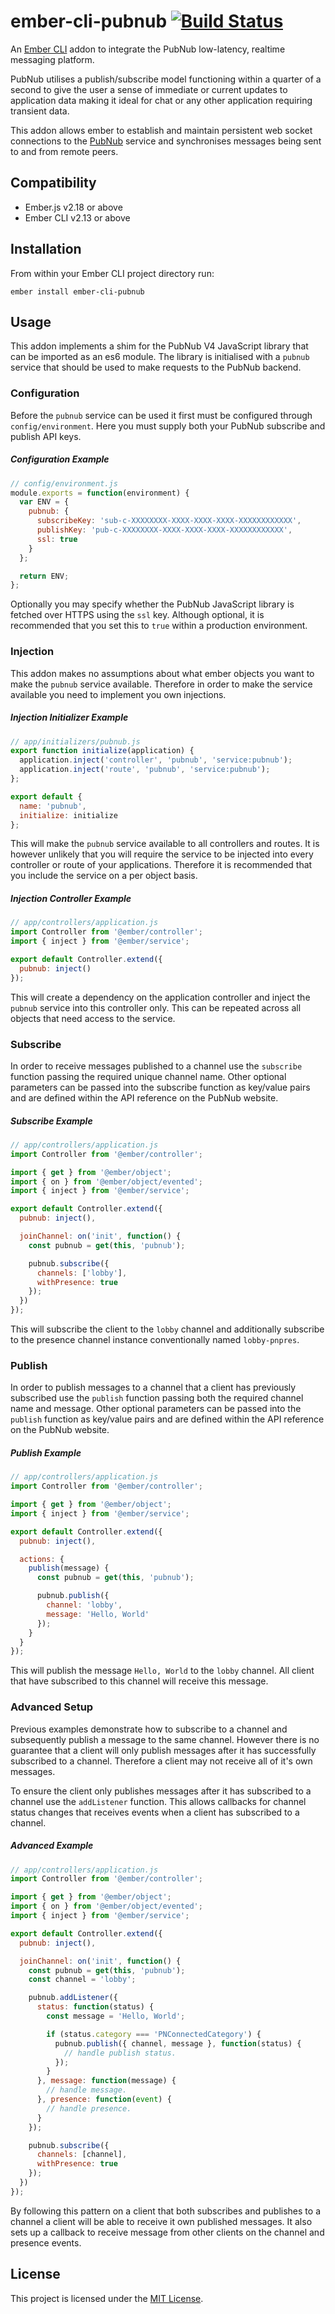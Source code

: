 # ember-cli-pubnub [![Build Status](https://travis-ci.org/tomasbasham/ember-cli-pubnub.svg?branch=master)](https://travis-ci.org/tomasbasham/ember-cli-pubnub)

An [Ember CLI](https://ember-cli.com/) addon to integrate the PubNub
low-latency, realtime messaging platform.

PubNub utilises a publish/subscribe model functioning within a quarter of a
second to give the user a sense of immediate or current updates to application
data making it ideal for chat or any other application requiring transient
data.

This addon allows ember to establish and maintain persistent web socket
connections to the [PubNub](https://www.pubnub.com/) service and synchronises
messages being sent to and from remote peers.

## Compatibility

* Ember.js v2.18 or above
* Ember CLI v2.13 or above

## Installation

From within your Ember CLI project directory run:
```
ember install ember-cli-pubnub
```

## Usage

This addon implements a shim for the PubNub V4 JavaScript library that can be
imported as an es6 module. The library is initialised with a `pubnub` service
that should be used to make requests to the PubNub backend.

### Configuration

Before the `pubnub` service can be used it first must be configured through
`config/environment`. Here you must supply both your PubNub subscribe and
publish API keys.

##### Configuration Example

```JavaScript
// config/environment.js
module.exports = function(environment) {
  var ENV = {
    pubnub: {
      subscribeKey: 'sub-c-XXXXXXXX-XXXX-XXXX-XXXX-XXXXXXXXXXXX',
      publishKey: 'pub-c-XXXXXXXX-XXXX-XXXX-XXXX-XXXXXXXXXXXX',
      ssl: true
    }
  };

  return ENV;
};
```

Optionally you may specify whether the PubNub JavaScript library is fetched
over HTTPS using the `ssl` key. Although optional, it is recommended that you
set this to `true` within a production environment.

### Injection

This addon makes no assumptions about what ember objects you want to make the
`pubnub` service available. Therefore in order to make the service available
you need to implement you own injections.

##### Injection Initializer Example

```JavaScript
// app/initializers/pubnub.js
export function initialize(application) {
  application.inject('controller', 'pubnub', 'service:pubnub');
  application.inject('route', 'pubnub', 'service:pubnub');
};

export default {
  name: 'pubnub',
  initialize: initialize
};
```

This will make the `pubnub` service available to all controllers and routes. It
is however unlikely that you will require the service to be injected into every
controller or route of your applications. Therefore it is recommended that you
include the service on a per object basis.

##### Injection Controller Example

```JavaScript
// app/controllers/application.js
import Controller from '@ember/controller';
import { inject } from '@ember/service';

export default Controller.extend({
  pubnub: inject()
});
```

This will create a dependency on the application controller and inject the
`pubnub` service into this controller only. This can be repeated across all
objects that need access to the service.

### Subscribe

In order to receive messages published to a channel use the `subscribe`
function passing the required unique channel name. Other optional parameters
can be passed into the subscribe function as key/value pairs and are defined
within the API reference on the PubNub website.

##### Subscribe Example

```JavaScript
// app/controllers/application.js
import Controller from '@ember/controller';

import { get } from '@ember/object';
import { on } from '@ember/object/evented';
import { inject } from '@ember/service';

export default Controller.extend({
  pubnub: inject(),

  joinChannel: on('init', function() {
    const pubnub = get(this, 'pubnub');

    pubnub.subscribe({
      channels: ['lobby'],
      withPresence: true
    });
  })
});
```

This will subscribe the client  to the `lobby` channel and additionally
subscribe to the presence channel instance conventionally named `lobby-pnpres`.

### Publish

In order to publish messages to a channel that a client has previously
subscribed use the `publish` function passing both the required channel name
and message. Other optional parameters can be passed into the `publish`
function as key/value pairs and are defined within the API reference on the
PubNub website.

##### Publish Example

```JavaScript
// app/controllers/application.js
import Controller from '@ember/controller';

import { get } from '@ember/object';
import { inject } from '@ember/service';

export default Controller.extend({
  pubnub: inject(),

  actions: {
    publish(message) {
      const pubnub = get(this, 'pubnub');

      pubnub.publish({
        channel: 'lobby',
        message: 'Hello, World'
      });
    }
  }
});
```

This will publish the message `Hello, World` to the `lobby` channel. All client
that have subscribed to this channel will receive this message.

### Advanced Setup

Previous examples demonstrate how to subscribe to a channel and subsequently
publish a message to the same channel. However there is no guarantee that a
client will only publish messages after it has successfully subscribed to a
channel. Therefore a client may not receive all of it's own messages.

To ensure the client only publishes messages after it has subscribed to a
channel use the `addListener` function. This allows callbacks for channel
status changes that receives events when a client has subscribed to a channel.

##### Advanced Example

```JavaScript
// app/controllers/application.js
import Controller from '@ember/controller';

import { get } from '@ember/object';
import { on } from '@ember/object/evented';
import { inject } from '@ember/service';

export default Controller.extend({
  pubnub: inject(),

  joinChannel: on('init', function() {
    const pubnub = get(this, 'pubnub');
    const channel = 'lobby';

    pubnub.addListener({
      status: function(status) {
        const message = 'Hello, World';

        if (status.category === 'PNConnectedCategory') {
          pubnub.publish({ channel, message }, function(status) {
            // handle publish status.
          });
        }
      }, message: function(message) {
        // handle message.
      }, presence: function(event) {
        // handle presence.
      }
    });

    pubnub.subscribe({
      channels: [channel],
      withPresence: true
    });
  })
});
```

By following this pattern on a client that both subscribes and publishes to a
channel a client will be able to receive it own published messages. It also
sets up a callback to receive message from other clients on the channel and
presence events.

## License

This project is licensed under the [MIT License](LICENSE.md).
